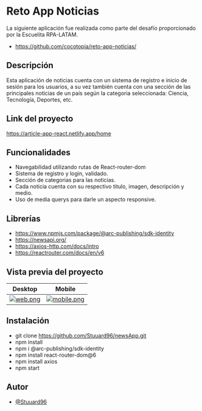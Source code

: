
# Reto App Noticias
La siguiente aplicación fue realizada como parte del
desafío proporcionado por la Escuelita RPA-LATAM.
- https://github.com/cocotopia/reto-app-noticias/

## Descripción
Esta aplicación de noticias cuenta con un sistema de
registro e inicio de sesión para los usuarios, a su vez 
también cuenta con una sección de las principales 
noticias de un país según la categoria 
seleccionada: Ciencia, Tecnología, Deportes, etc.

## Link del proyecto
https://article-app-react.netlify.app/home

## Funcionalidades
- Navegabilidad utilizando rutas de React-router-dom
- Sistema de registro y login, validado.
- Sección de categorias para las noticias.
- Cada noticia cuenta con su respectivo titulo, imagen, descripción y medio.
- Uso de media querys para darle un aspecto responsive.

## Librerías
- https://www.npmjs.com/package/@arc-publishing/sdk-identity
- https://newsapi.org/
- https://axios-http.com/docs/intro
- https://reactrouter.com/docs/en/v6

## Vista previa del proyecto
Desktop             |  Mobile
:-------------------------:|:-------------------------:
[![web.png](https://i.postimg.cc/g0gDTPVF/web.png)](https://postimg.cc/f30mVpqB)  |  [![mobile.png](https://i.postimg.cc/1zRxFsmL/mobile.png)](https://postimg.cc/5XrkdcF3)

## Instalación
- git clone https://github.com/Stuuard96/newsApp.git
- npm install 
- npm i @arc-publishing/sdk-identity
- npm install react-router-dom@6
- npm install axios
- npm start

## Autor
- [@Stuuard96](https://www.github.com/Stuuard96)
